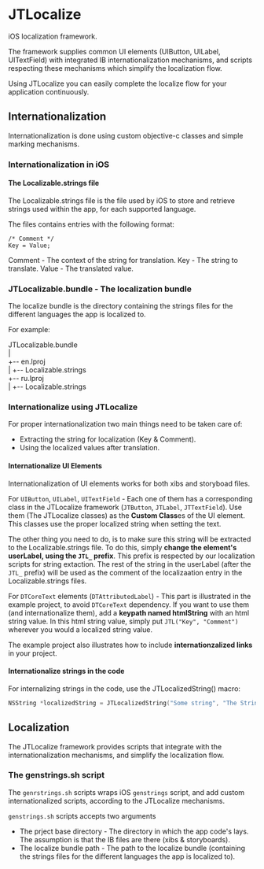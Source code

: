 JTLocalize
==========

iOS localization framework.

The framework supplies common UI elements (UIButton, UILabel, UITextField) with integrated IB internationalization mechanisms,
and scripts respecting these mechanisms which simplify the localization flow.

Using JTLocalize you can easily complete the localize flow for your application continuously.

## Internationalization

Internationalization is done using custom objective-c classes and simple marking mechanisms.

### Internationalization in iOS

#### The Localizable.strings file
The Localizable.strings file is the file used by iOS to store and retrieve strings used within the app, for each supported language.

The files contains entries with the following format:
```
/* Comment */
Key = Value;
```

Comment - The context of the string for translation.
Key - The string to translate.
Value - The translated value.

### JTLocalizable.bundle - The localization bundle

The localize bundle is the directory containing the strings files for the different languages the app is localized to.

For example:

JTLocalizable.bundle <br/>
| <br/>
+-- en.lproj <br/>
|   +-- Localizable.strings <br/>
+-- ru.lproj <br/>
|   +-- Localizable.strings <br/>


### Internationalize using JTLocalize

For proper internationalization two main things need to be taken care of:                                               
- Extracting the string for localization (Key & Comment).                                                             
- Using the localized values after translation. 

#### Internationalize UI Elements

Internationalization of UI elements works for both xibs and storyboad files.

For `UIButton`, `UILabel`, `UITextField` - Each one of them has a corresponding class in the JTLocalize framework (`JTButton`, `JTLabel`, `JTTextField`).
Use them (The JTLocalize classes) as the **Custom Class**es of the UI element. 
This classes use the proper localized string when setting the text.

The other thing you need to do, is to make sure this string will be extracted to the Localizable.strings file.
To do this, simply **change the element's userLabel, using the `JTL_` prefix**. 
This prefix is respected by our localization scripts for string extaction.
The rest of the string in the userLabel (after the `JTL_` prefix) will be used as the comment of the localizaation entry in the Localizable.strings files.

For `DTCoreText` elements (`DTAttributedLabel`) - This part is illustrated in the example project, to avoid `DTCoreText` dependency. 
If you want to use them (and internationalize them), add a **keypath named htmlString** with an html string value.
In this html string value, simply put `JTL("Key", "Comment")` wherever you would a localized string value.

The example project also illustrates how to include **internationzalized links** in your project.   

#### Internationalize strings in the code

For internalizing strings in the code, use the JTLocalizedString() macro: 
```objective-c
NSString *localizedString = JTLocalizedString("Some string", "The Strings context for translation")
```

## Localization

The JTLocalize framework provides scripts that integrate with the internationalization mechanisms, and simplify the localization flow.

### The genstrings.sh script

The `genrstrings.sh` scripts wraps iOS `genstrings` script, and add custom internationalized scripts, according to the JTLocalize mechanisms.

`genstrings.sh` scripts accepts two arguments
- The prject base directory - The directory in which the app code's lays. The assumption is that the IB files are there (xibs & storyboards).
- The localize bundle path - The path to the localize bundle (containing the strings files for the different languages the app is localized to).
 




